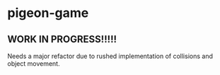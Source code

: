 # pigeon-game
## WORK IN PROGRESS!!!!!
Needs a major refactor due to rushed implementation of collisions and object movement.
